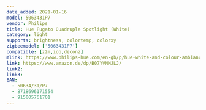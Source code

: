 ```yaml
---
date_added: 2021-01-16
model: 5063431P7
vendor: Philips
title: Hue Fugato Quadruple Spotlight (White)
category: light
supports: brightness, colortemp, colorxy
zigbeemodel: ['5063431P7']
compatible: [z2m,iob,deconz]
mlink: https://www.philips-hue.com/en-gb/p/hue-white-and-colour-ambiance-fugato-quadruple-spotlight/5063431P7
link: https://www.amazon.de/dp/B07YVNMJLJ/
link2: 
link3: 
EAN: 
  - 50634/31/P7
  - 8718696171554
  - 915005761701
---
```

